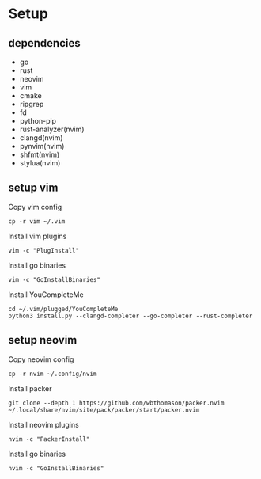 # Setup

## dependencies

* go
* rust
* neovim
* vim
* cmake
* ripgrep
* fd
* python-pip
* rust-analyzer(nvim)
* clangd(nvim)
* pynvim(nvim)
* shfmt(nvim)
* stylua(nvim) 

## setup vim

Copy vim config
```
cp -r vim ~/.vim
```

Install vim plugins
```
vim -c "PlugInstall"
```

Install go binaries
```
vim -c "GoInstallBinaries"
```

Install YouCompleteMe
```
cd ~/.vim/plugged/YouCompleteMe
python3 install.py --clangd-completer --go-completer --rust-completer
```

## setup neovim

Copy neovim config
```
cp -r nvim ~/.config/nvim
```

Install packer
```
git clone --depth 1 https://github.com/wbthomason/packer.nvim ~/.local/share/nvim/site/pack/packer/start/packer.nvim
```

Install neovim plugins
```
nvim -c "PackerInstall"
```

Install go binaries
```
nvim -c "GoInstallBinaries"

